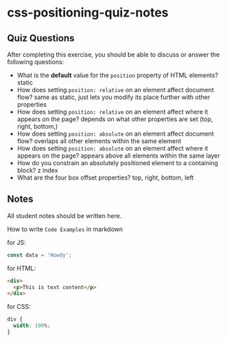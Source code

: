 # css-positioning-quiz-notes

## Quiz Questions

After completing this exercise, you should be able to discuss or answer the following questions:

- What is the **default** value for the `position` property of HTML elements?
  static
- How does setting `position: relative` on an element affect document flow?
  same as static, just lets you modify its place further with other properties
- How does setting `position: relative` on an element affect where it appears on the page?
  depends on what other properties are set (top, right, bottom,)
- How does setting `position: absolute` on an element affect document flow?
  overlaps all other elements within the same element
- How does setting `position: absolute` on an element affect where it appears on the page?
  appears above all elements within the same layer
- How do you constrain an absolutely positioned element to a containing block?
  z index
- What are the four box offset properties?
  top, right, bottom, left

## Notes

All student notes should be written here.

How to write `Code Examples` in markdown

for JS:

```javascript
const data = 'Howdy';
```

for HTML:

```html
<div>
  <p>This is text content</p>
</div>
```

for CSS:

```css
div {
  width: 100%;
}
```
